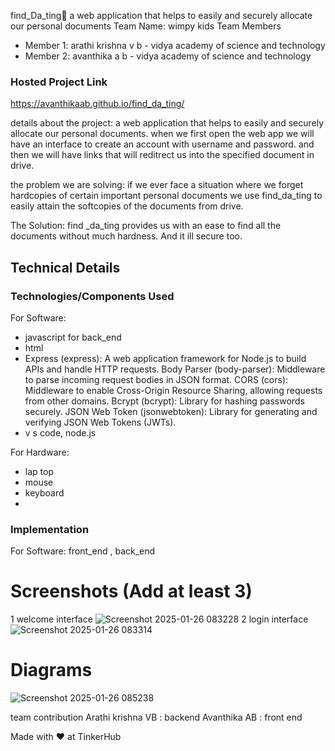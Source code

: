  find_Da_ting🎯
a web application that helps to easily and securely allocate our personal documents
Team Name: wimpy kids
Team Members
- Member 1: arathi krishna v b - vidya academy of science and technology
- Member 2: avanthika a b -  vidya academy of science and technology


### Hosted Project Link
https://avanthikaab.github.io/find_da_ting/

details about the project: a web application that helps to easily and securely allocate our personal documents. when we first open the web app we will have an interface to create an account with username and password. and then we will have links that will reditrect us into the specified document in drive.

the problem we are solving: if we ever face a situation where we forget hardcopies of certain important personal documents we use find_da_ting to easily attain the softcopies of the documents from drive.

The Solution: find _da_ting provides us with an ease to find all the documents without much hardness. And it ill secure too.

## Technical Details
### Technologies/Components Used
For Software:
- javascript for back_end
- html 
- Express (express): A web application framework for Node.js to build APIs and handle HTTP requests.
Body Parser (body-parser): Middleware to parse incoming request bodies in JSON format.
CORS (cors): Middleware to enable Cross-Origin Resource Sharing, allowing requests from other domains.
Bcrypt (bcrypt): Library for hashing passwords securely.
JSON Web Token (jsonwebtoken): Library for generating and verifying JSON Web Tokens (JWTs).
- v s code, node.js

For Hardware:
- lap top
- mouse
- keyboard
- 
### Implementation
For Software: front_end , back_end

# Screenshots (Add at least 3)

1 welcome interface
![Screenshot 2025-01-26 083228](https://github.com/user-attachments/assets/84e1dfa4-2907-4889-b262-51fc0a7d4c14)
2 login interface
![Screenshot 2025-01-26 083314](https://github.com/user-attachments/assets/57fca363-866a-420e-93ee-47fa5e340477)

# Diagrams

![Screenshot 2025-01-26 085238](https://github.com/user-attachments/assets/5c95098b-ff2b-4c2a-bf0a-03878f867d99)

team contribution
Arathi krishna VB : backend
Avanthika AB : front end


Made with ❤️ at TinkerHub
